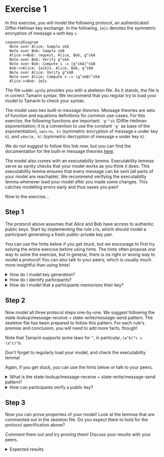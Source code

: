 # Exercise 1

In this exercise, you will model the following protocol, an authenticated Diffie-Hellman key exchange.
In the following, `{m}s` denotes the symmetric encryption of message `m` with key `s`.

```mermaid
sequenceDiagram
  Note over Alice: Sample skA
  Note over Bob: Sample skB
  Alice->>Bob: request, Alice, Bob, g^skA
  Note over Bob: Verify g^skA
  Note over Bob: Compute s := (g^skA)^skB
  Bob->>Alice: {ack}s, Alice, Bob, g^skB
  Note over Alice: Verify g^skB
  Note over Alice: Compute s := (g^skB)^skA
  Alice->>Bob: {m}s
```

The file `exADH.spthy` provides you with a skeleton file.
As it stands, the file is in correct Tamarin syntax.
We recommend that you regular try to load your model to Tamarin to check your syntax.

The model uses two built-in *message theories*.
Message theories are sets of function and equations definitions for common use-cases.
For this exercise, the following functions are important: `'g'^sk` (Diffie-Hellman exponentiation; it is a convention to use the constant `'g'` as base of the exponentiation), `senc(m, k)` (symmetric encryption of message `m` under key `k`), and `sdec(m, k)` (symmetric decryption of message `m` under key `k`).

We do not suggest to follow this link now, but you can find the documentation for the built-in message theories [here](https://tamarin-prover.github.io/manual/master/book/004_cryptographic-messages.html#sec:builtin-theories).

The model also comes with an *executability lemma*.
Executability lemmas serve as sanity checks that your model works as you think it does.
This executability lemma ensures that every message can be sent (all parts of your model are reachable).
We recommend verifying the executability lemma whenever load your model after you made some changes.
This catches modelling errors early and thus saves you pain!

Now to the exercise...

## Step 1

The protocol above assumes that Alice and Bob have access to authentic public keys.
Start by implementing the rule `Ltk`, which should model a participant generating a fresh public-private key pair.

You can use the hints below if you get stuck, but we encourage to first try solving the entire exercise before using hints.
The hints often propose *one* way to solve the exercise, but in general, there is no right or wrong way to model a protocol!
You can also talk to your peers, which is usually much more insightful than using hints!

<details>
  <summary>How do I model key generation?</summary>
  Use the Fr fact to model the generation of a fresh, unguessable value.
</details>

<details>
  <summary>How do I identify participants?</summary>
  It is a common convention among modellers to use public values (starting with a dollar) to model identifiers for participants.
</details>

<details>
  <summary>How do I model that a participants memorizes their key?</summary>
  Use persistent facts (starting with a !).
</details>

## Step 2

Now model all three protocol steps one-by-one.
We suggest following the state-lookup/message-receive + state-write/message-send pattern.
The skeleton file has been prepared to follow this pattern.
For each rule's premise and conclusion, you will need to add more facts, though!

Note that Tamarin supports some laws for `^`, in particular, `(a^b)^c = (a^c)^b`.

Don't forget to regularly load your model, and check the executability lemma!

Again, if you get stuck, you can use the hints below or talk to your peers.

<details>
  <summary>What is the state-lookup/message-receive + state-write/message-send pattern?</summary>
  In this pattern, one models what are usually the arrows in a message sequence chart with one rule each.
  Each of these rules is modelled as follows.
  In the rule's premise, look up the participants state and receive a message.
  In the conclusion of a rule, update the state (using a new fact!) and send a message.
</details>

<details>
  <summary>How can participants verify a public key?</summary>
  Earlier, you modelled the key generation.
  Nothing prevents you from looking up someone else's key!
  Then, you can use the Eq fact or pattern matching to check for equality between a key received and a key looked-up.
</details>

## Step 3

Now you can prove properties of your model!
Look at the lemmas that are commented out in the skeleton file.
Do you expect them to hold for the protocol specification above?

Comment them out and try proving them!
Discuss your results with your peers.

<details>
  <summary>Expected results</summary>
  All lemmas should be true.
</details>
